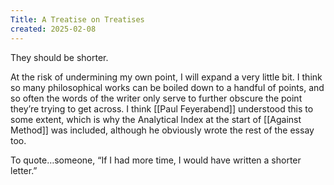 ```yaml
---
Title: A Treatise on Treatises
created: 2025-02-08
---
```


They should be shorter.

At the risk of undermining my own point, I will expand a very little bit. I think so many philosophical works can be boiled down to a handful of points, and so often the words of the writer only serve to further obscure the point they’re trying to get across. I think [[Paul Feyerabend]] understood this to some extent, which is why the Analytical Index at the start of [[Against Method]] was included, although he obviously wrote the rest of the essay too.

To quote…someone, “If I had more time, I would have written a shorter letter.”